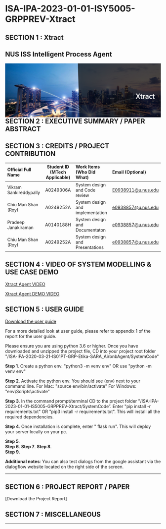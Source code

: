 ﻿# ISA-IPA-2023-01-01-ISY5005-GRPPREV-Xtract

## SECTION 1 : Xtract
## NUS ISS Intelligent Process Agent
<img src="Images/xtract.png"
     style="float: left; margin-right: 0px;" />

<br>


## SECTION 2 : EXECUTIVE SUMMARY / PAPER ABSTRACT



## SECTION 3 : CREDITS / PROJECT CONTRIBUTION

| Official Full Name  | Student ID (MTech Applicable)  | Work Items (Who Did What) | Email (Optional) |
| :------------ |:---------------:| :-----| :-----|
| Vikram Sankireddypally | A0249306A | System design and Code review | E0938911@u.nus.edu |
| Chiu Man Shan (Roy) | A0249252A | System design and implementation | e0938857@u.nus.edu |
 | Pradeep Janakiraman | A0140188H | System design and Documentaton | e0938857@u.nus.edu |
| Chiu Man Shan (Roy) | A0249252A | System design and Presentations | e0938857@u.nus.edu |
## SECTION 4 : VIDEO OF SYSTEM MODELLING & USE CASE DEMO

[Xtract Agent VIDEO](https://www.youtube.com/watch?v=t1rJmW_MT9A)

[Xtract Agent  DEMO VIDEO](https://youtu.be/UsykrTc72yw)

## SECTION 5 : USER GUIDE

[Download the user guide](http://tiny.cc/q2m5nz)

For a more detailed look at user guide, please refer to appendix 1 of the report for the user guide. 

Please ensure you are using python 3.6 or higher.
Once you have downloaded and unzipped the project file, CD into your project root folder "<your-file-path>/ISA-IPA-2020-03-21-IS01PT-GRP-Etika-SARA_AirbnbAgent/SystemCode"

**Step 1**. Create a python env.
"python3 -m venv env" OR use "python -m venv env"

**Step 2**. Activate the python env. You should see (env) next to your command line.
For Mac: "source env/bin/activate"
For Windows: "env\Scripts\activate"

**Step 3**. In the command prompt/terminal CD to the project folder "<your-file-path>/ISA-IPA-2023-01-01-IS5005-GRPPREV-Xtract/SystemCode”. Enter "pip install -r requirements.txt" OR "pip3 install -r requirements.txt".  This will install all the required dependencies.

**Step 4**. Once installation is complete, enter " flask run". This will deploy your server locally on your pc.

**Step 5**.  
**Step 6**. 
**Step 7**. 
**Step 8**.  
**Step 9**. 

**Additional notes**: You can also test dialogs from the google assistant via the dialogflow website located on the right side of the screen.

-----------------------------------------------------------------------------------------------------

## SECTION 6 : PROJECT REPORT / PAPER

[Download the Project Report]

## SECTION 7 : MISCELLANEOUS

-----
